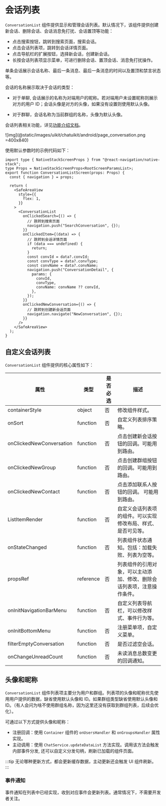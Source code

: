 # 会话列表

<Toc />

`ConversationList` 组件提供显示和管理会话列表。默认情况下，该组件提供创建新会话、删除会话、会话消息免打扰、会话置顶等功能：

- 点击搜索按钮，跳转到搜索页面，搜索会话。
- 点击会话列表项，跳转到会话详情页面。
- 点击导航栏的扩展按钮，选择新会话，创建新会话。
- 长按会话列表项显示菜单，可进行删除会话、置顶会话、消息免打扰操作。

单条会话展示会话名称、最后一条消息、最后一条消息的时间以及置顶和禁言状态等。

会话的名称展示取决于会话的类型：

- 对于单聊, 会话展示的名称为对端用户的昵称。若对端用户未设置昵称则展示对方的用户 ID；会话头像是对方的头像，如果没有设置则使用默认头像。

- 对于群聊，会话名称为当前群组的名称，头像为默认头像。

会话列表相关功能，详见[功能介绍文档](chatfeature_conversation.html)。

![img](@static/images/uikit/chatuikit/android/page_conversation.png =400x840)

使用默认参数时的示例代码如下：

```tsx
import type { NativeStackScreenProps } from "@react-navigation/native-stack";
type Props = NativeStackScreenProps<RootScreenParamsList>;
export function ConversationListScreen(props: Props) {
  const { navigation } = props;

  return (
    <SafeAreaView
      style={{
        flex: 1,
      }}
    >
      <ConversationList
        onClickedSearch={() => {
          // 跳转到搜索页面
          navigation.push("SearchConversation", {});
        }}
        onClickedItem={(data) => {
          // 跳转到会话详情页面
          if (data === undefined) {
            return;
          }
          const convId = data?.convId;
          const convType = data?.convType;
          const convName = data?.convName;
          navigation.push("ConversationDetail", {
            params: {
              convId,
              convType,
              convName: convName ?? convId,
            },
          });
        }}
        onClickedNewConversation={() => {
          // 跳转到创建新会话页面
          navigation.navigate("NewConversation", {});
        }}
      />
    </SafeAreaView>
  );
}
```

## 自定义会话列表

`ConversationList` 组件提供的核心属性如下：

| 属性                     | 类型      | 是否必选 | 描述                                                                   |
| ------------------------ | --------- | -------- | ---------------------------------------------------------------------- |
| containerStyle           | object    | 否       | 修改组件样式。                                                         |
| onSort                   | function  | 否       | 自定义列表排序策略。                                                   |
| onClickedNewConversation | function  | 否       | 点击创建新会话按钮的回调。可能用到路由。                               |
| onClickedNewGroup        | function  | 否       | 点击创建群组按钮的回调。可能用到路由。                                 |
| onClickedNewContact      | function  | 否       | 点击添加联系人按钮的回调。 可能用到路由。                              |
| ListItemRender           | function  | 否       | 自定义会话列表项的组件。可以实现修改布局、样式、是否可见等。           |
| onStateChanged           | function  | 否       | 列表组件状态通知。包括：加载失败、列表为空等。                         |
| propsRef                 | reference | 否       | 列表组件的引用对象，可以主动添加、修改、删除会话列表项，注意操作条件。 |
| onInitNavigationBarMenu  | function  | 否       | 自定义列表导航栏，可以修改样式、事件行为等。                           |
| onInitBottomMenu         | function  | 否       | 注册菜单项，自定义菜单。                                               |
| filterEmptyConversation  | function  | 否       | 是否过滤空会话。                                                       |
| onChangeUnreadCount      | function  | 否       | 未读消息总数变更的回调通知。                                           |

## 头像和昵称

`ConversationList` 组件列表项主要分为用户和群组。列表项的头像和昵称优先使用用户提供的数据，缺省使用默认头像和 ID。如果群组类型缺省使用默认头像和 ID。（有人会问为啥不使用群组名称，因为这里还没有获取到群组列表，后续会优化）。

可通过以下方式提供头像和昵称：

- 注册回调：使用 `Container` 组件的 `onUsersHandler` 和 `onGroupsHandler` 属性实现。
- 主动调用：使用 `ChatService.updateDataList` 方法实现。调用该方法会触发内部事件分发, 还可以自定义分发句柄，刷新已加载的组件页面。

:::tip
无论哪种更新方式，都会更新缓存数据，主动更新还会触发 UI 组件刷新。
:::

### 事件通知

事件通知在列表中已经实现，收到对应事件会更新列表。通常情况下，不需要开发者关注。
